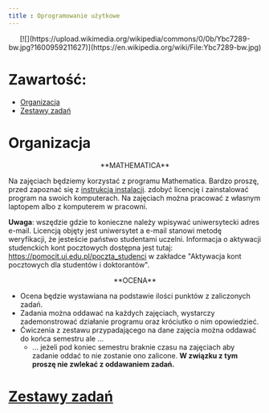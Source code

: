 ```yaml
---
title : Oprogramowanie użytkowe
---
```


<center>
[![](https://upload.wikimedia.org/wikipedia/commons/0/0b/Ybc7289-bw.jpg?1600959211627)](https://en.wikipedia.org/wiki/File:Ybc7289-bw.jpg)
</center>



# Zawartość:

* [Organizacja](#organizacja)
* [Zestawy zadań](./00000pl_inv.html)



# Organizacja

<center>
**MATHEMATICA**
</center>

Na zajęciach będziemy korzystać z programu Mathematica. Bardzo proszę, 
przed zapoznać się z
[instrukcją instalacji](https://fais.uj.edu.pl/documents/41628/5097967/Oprogramowanie+Mathematica_na_Uniwersytecie_Jagiello%C5%84skim_WFAIS.pdf/e644e1f3-74bb-408e-9f64-529bc329d1e7).
zdobyć licencję i zainstalować program na swoich komputerach. 
Na zajęciach można pracować z własnym laptopem albo z komputerem 
w pracowni. 

**Uwaga**: wszędzie gdzie to konieczne należy wpisywać
uniwersytecki adres e-mail. Licencją objęty jest uniwersytet a e-mail
stanowi metodę weryfikacji, że jesteście państwo studentami uczelni. 
Informacja o aktywacji studenckich kont pocztowych dostępna jest tutaj:
<https://pomocit.uj.edu.pl/poczta_studenci>
w zakładce "Aktywacja kont pocztowych dla studentów i doktorantów".

<center>
**OCENA**
</center>

- Ocena będzie wystawiana na podstawie ilości punktów
  z zaliczonych zadań.
- Zadania można oddawać na każdych zajęciach,
  wystarczy zademonstrować działanie programu oraz króciutko
	o nim opowiedzieć.
- Ćwiczenia z zestawu przypadającego na dane zajęcia
  można oddawać do końca semestru ale ...
  - ... jeżeli pod koniec semestru braknie czasu na zajęciach aby 
    zadanie oddać to nie zostanie ono zalicone. 
	**W związku z tym proszę nie zwlekać z oddawaniem zadań.**



# [Zestawy zadań](./00000pl_inv.html)


